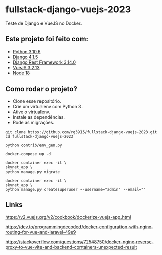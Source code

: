 # fullstack-django-vuejs-2023

Teste de Django e VueJS no Docker.

## Este projeto foi feito com:

* [Python 3.10.6](https://www.python.org/)
* [Django 4.1.5](https://www.djangoproject.com/)
* [Django Rest Framework 3.14.0](https://www.django-rest-framework.org/)
* [VueJS 3.2.13](https://vuejs.org/)
* [Node 18](https://nodejs.org/en/)

## Como rodar o projeto?

* Clone esse repositório.
* Crie um virtualenv com Python 3.
* Ative o virtualenv.
* Instale as dependências.
* Rode as migrações.

```
git clone https://github.com/rg3915/fullstack-django-vuejs-2023.git
cd fullstack-django-vuejs-2023

python contrib/env_gen.py

docker-compose up -d

docker container exec -it \
skynet_app \
python manage.py migrate

docker container exec -it \
skynet_app \
python manage.py createsuperuser --username="admin" --email=""
```


## Links

https://v2.vuejs.org/v2/cookbook/dockerize-vuejs-app.html

https://dev.to/programmingdecoded/docker-configuration-with-nginx-routing-for-vue-and-laravel-49e9

https://stackoverflow.com/questions/72548750/docker-nginx-reverse-proxy-to-vue-vite-and-backend-containers-unexpected-result

